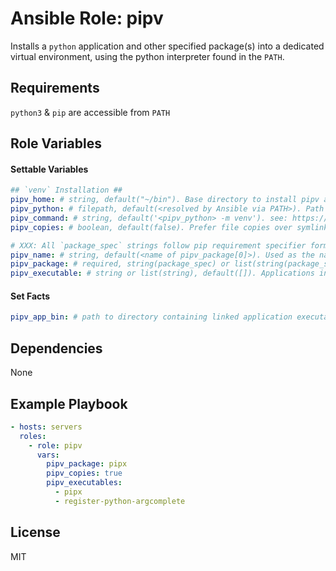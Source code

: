 # Ansible Role: pipv

Installs a `python` application and other specified package(s) into a dedicated virtual environment, using the python interpreter found in the `PATH`.

## Requirements

`python3` & `pip` are accessible from `PATH`

## Role Variables

#### Settable Variables
```yaml
## `venv` Installation ##
pipv_home: # string, default("~/bin"). Base directory to install pipv applications to.
pipv_python: # filepath, default(<resolved by Ansible via PATH>). Path to Python3 interpreter to use to create venv.
pipv_command: # string, default('<pipv_python> -m venv'). see: https://docs.ansible.com/ansible/latest/collections/ansible/builtin/pip_module.html#parameter-virtualenv_command
pipv_copies: # boolean, default(false). Prefer file copies over symlinks when building the virtual environment.

# XXX: All `package_spec` strings follow pip requirement specifier format.
pipv_name: # string, default(<name of pipv_package[0]>). Used as the name of pipv app directory.
pipv_package: # required, string(package_spec) or list(string(package_spec)). All packages to install into pipv application directory
pipv_executable: # string or list(string), default([]). Applications in pipv app directory to symlink into `pipv_app_bin`.
```

#### Set Facts
```yaml
pipv_app_bin: # path to directory containing linked application executables
```

## Dependencies

None

## Example Playbook
```yaml
- hosts: servers
  roles:
    - role: pipv
      vars:
        pipv_package: pipx
        pipv_copies: true
        pipv_executables:
          - pipx
          - register-python-argcomplete
```

## License

MIT
